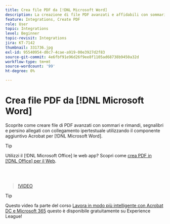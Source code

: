 ```yaml
---
title: Crea file PDF da [!DNL Microsoft Word]
description: La creazione di file PDF avanzati e affidabili con sommario e rimandi, segnalibri e anche allegati con collegamento ipertestuale è semplice grazie al componente aggiuntivo Acrobat per [!DNL Microsoft Word]
feature: Integrations, Create PDF
role: User
topic: Integrations
level: Beginner
topic-revisit: Integrations
jira: KT-7142
thumbnail: 331736.jpg
exl-id: 95540954-d0c7-4cae-a919-00e3927d2f83
source-git-commit: 4e6fbf91e96d26f9ee8f1105ad68738b9450a32d
workflow-type: tm+mt
source-wordcount: '99'
ht-degree: 0%

---
```


# Crea file PDF da [!DNL Microsoft Word]

Scoprite come creare file di PDF avanzati con sommari e rimandi, segnalibri e persino allegati con collegamento ipertestuale utilizzando il componente aggiuntivo Acrobat per [!DNL Microsoft Word].

>[!TIP]
>
>Utilizzi il [!DNL Microsoft Office] le web app? Scopri come [crea PDF in [!DNL Office] per il Web](../integrate/createofficeweb.md).

<br> 

>[!VIDEO](https://video.tv.adobe.com/v/331736?quality=12&learn=on&hidetitle=true)

>[!TIP]
>
>Questo video fa parte del corso [Lavora in modo più intelligente con Acrobat DC e Microsoft 365](https://experienceleague.adobe.com/?recommended=Acrobat-U-1-2021.microsoft365) questo è disponibile gratuitamente su Experience League!
